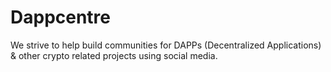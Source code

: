 # Dappcentre
We strive to help build communities for DAPPs (Decentralized Applications) &amp; other crypto related projects using social media.
